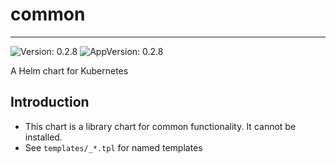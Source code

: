 # common

---
![Version: 0.2.8](https://img.shields.io/badge/Version-0.2.8-informational?style=flat-square)
![AppVersion: 0.2.8](https://img.shields.io/badge/AppVersion-0.2.8-informational?style=flat-square)

A Helm chart for Kubernetes

## Introduction

* This chart is a library chart for common functionality. It cannot be installed.
* See `templates/_*.tpl` for named templates
